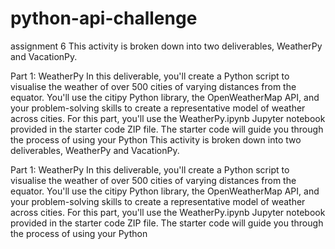 # python-api-challenge
assignment 6
This activity is broken down into two deliverables, WeatherPy and VacationPy.

Part 1: WeatherPy
In this deliverable, you'll create a Python script to visualise the weather of over 500 cities of varying distances from the equator. You'll use the citipy Python library, the OpenWeatherMap API, and your problem-solving skills to create a representative model of weather across cities.
For this part, you'll use the WeatherPy.ipynb Jupyter notebook provided in the starter code ZIP file. The starter code will guide you through the process of using your Python 
This activity is broken down into two deliverables, WeatherPy and VacationPy.

Part 1: WeatherPy
In this deliverable, you'll create a Python script to visualise the weather of over 500 cities of varying distances from the equator. You'll use the citipy Python library, the OpenWeatherMap API, and your problem-solving skills to create a representative model of weather across cities.
For this part, you'll use the WeatherPy.ipynb Jupyter notebook provided in the starter code ZIP file. The starter code will guide you through the process of using your Python 